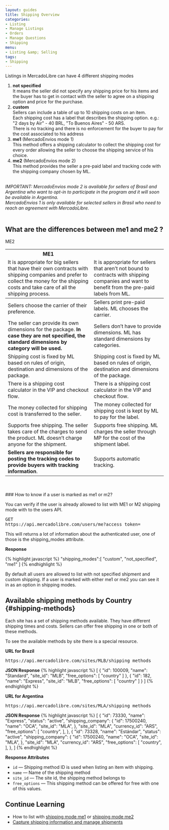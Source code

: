 ```yaml
---
layout: guides
title: Shipping Overview
categories:
- Listing
- Manage Listings
- Orders
- Manage Questions
- Shipping
menu: 
- Listing &amp; Selling
tags: 
- Shipping
---
```



Listings in MercadoLibre can have 4 different shipping modes

<ol class="ch-list">
<li><strong>not specified</strong>
	<br>
It means the seller did not specify any shipping price for his items and the buyer has to get in contact with the seller to agree on a shipping option and price for the purchase.</li>

<li>
  <strong>custom</strong>
	<br>
  	Sellers can include a table of up to 10 shipping costs on an item.<br> 
  	Each shipping cost has a label that describes the shipping option. e.g.: "2 days by Air" - 40 BRL, "To Buenos Aires" - 50 ARS.<br>
  	There is no tracking and there is no enforcement for the buyer to pay for the cost associated to his address<br>
</li>

<li><strong>me1</strong> (MercadoEnvios mode 1)
	<br>
	This method offers a shipping calculator to collect the shipping cost for every order allowing the seller to choose the shipping service of his choice.
</li>
<li><strong>me2</strong> (MercadoEnvios mode 2)
	<br>
	This method provides the seller a pre-paid label and tracking code with the shipping company chosen by ML.
</li>
</ol>

<br>

<i class="ch-icon-comment-alt">
IMPORTANT:
MercadoEnvios mode 2 is available for sellers of Brasil and Argentina who want to opt-in to participate in the program and it will soon be available in Argentina.
<br>
MercadoEnvios 1 is only available for selected sellers in Brasil who need to reach an agreement with MercadoLibre.
</i>

<br>
<br>

## What are the differences between me1 and me2 ?

<table class="ch-datagrid">
	<thead>
	<tr><th scope="col">ME1</th><th scope="col"></th>ME2</tr>
	<tr>
		<td>It is appropriate for big sellers that have their own contracts with shipping companies and prefer to collect the money for the shipping costs and take care of all the shipping process.</td>
		<td>It is appropriate for sellers that aren’t not bound to contracts with shipping companies and want to benefit from the pre-paid labels from ML.</td>
	</tr>
	</thead>
    <tbody>
	<tr>
		<td>Sellers choose the carrier of their preference.</td>
		<td>Sellers print pre-paid labels. ML chooses the carrier.</td>
	</tr>
	<tr>
		<td>The seller can provide its own dimensions for the package.
<strong>In case they are not specified, the standard dimensions by category will be used.</strong></td>
		<td>Sellers don’t have to provide dimensions. ML has standard dimensions by categories.</td>
	</tr>
	<tr>
		<td>Shipping cost is fixed by ML based on rules of origin, destination and dimensions of the package.</td>
		<td>Shipping cost is fixed by ML based on rules of origin, destination and dimensions of the package.</td>
	</tr>
	<tr>
		<td>There is a shipping cost calculator in the VIP and checkout flow.</td>
		<td>There is a shipping cost calculator in the VIP and checkout flow.</td>
	</tr>
	<tr>
		<td>The money collected for shipping cost is transferred to the seller.</td>
		<td>The money collected for shipping cost is kept by ML to pay for the label.</td>
	</tr>
	<tr>
		<td>Supports free shipping. The seller takes care of the charges to send the product. ML doesn’t charge anyone for the shipment.</td>
		<td>Supports free shipping. ML charges the seller through MP for the cost of the shipment label.</td>
	</tr>
	<tr>
		<td><strong>Sellers are responsible for posting the tracking codes to provide buyers with tracking information</strong>.</td>
		<td>Supports automatic tracking.</td>
	</tr>
	</tbody>
</table>

<br>
<br>
### How to know if a user is marked as me1 or m2?


You can verify if the user is already allowed to list with ME1 or M2 shipping mode with to the users API.
<pre class="terminal">
GET
https://api.mercadolibre.com/users/me?access_token=
</pre>

This will returns a lot of information about the authenticated user, one of those is the shipping_modes attribute.

**Response**

{% highlight javascript %}
"shipping_modes":[
    "custom",
    "not_specified",
    "me1"
]
{% endhighlight %}

By default all users are allowed to list with not specified shipment and custom shipping. If a user is marked with either me1 or me2 you can see it in as an option in shipping modes.

## Available shipping methods by Country {#shipping-methods}

Each site has a set of shipping methods available. They have different shipping times and costs.
Sellers can offer free shipping in one or both of these methods.

To see the available methods by site there is a special resource.

**URL for Brazil**
<pre class="terminal">
https://api.mercadolibre.com/sites/MLB/shipping_methods
</pre>

**JSON Response**
{% highlight javascript %}
[
   {
    "id": 100009,
    "name": "Standard",
    "site_id": "MLB",
    "free_options":  [
      "country"
    ]
   },
   {
    "id": 182,
    "name": "Express",
    "site_id": "MLB",
    "free_options":  [
      "country"
    ]
   }
]
{% endhighlight %}


**URL for Argentina**
<pre class="terminal">
https://api.mercadolibre.com/sites/MLA/shipping_methods
</pre>

**JSON Response**
{% highlight javascript %}
[
   {
    "id": 73330,
    "name": "Express",
    "status": "active",
    "shipping_company":  {
      "id": 17500240,
      "name": "OCA",
      "site_id": "MLA",
    },
    "site_id": "MLA",
    "currency_id": "ARS",
    "free_options":  [
      "country",
    ],
  },
   {
    "id": 73328,
    "name": "Estándar",
    "status": "active",
    "shipping_company":  {
      "id": 17500240,
      "name": "OCA",
      "site_id": "MLA",
    },
    "site_id": "MLA",
    "currency_id": "ARS",
    "free_options":  [
      "country",
    ],
  },
]
{% endhighlight %}


**Response Attributes**

- `id` — Shipping method ID is used when listing an item with shipping.
- `name` —  Name of the shipping method
- `site_id` — The site id, the shipping method belongs to
- `free_options` — This shipping method can be offered for free with one of this values.



## Continue Learning
<ul class="ch-list">
	<li>How to list with <a href="/listing-with-me1">shipping mode me1</a> or <a href="/listing-with-me2">shipping mode me2</a></li>
	<li><a href="/capture-and-manage-shipments">Capture shipping information and manage shipments</a></li>
</ul>
